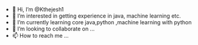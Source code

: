 - 👋 Hi, I’m @Kthejesh1
- 👀 I’m interested in getting experience in java, machine learning etc.
- 🌱 I’m currently learning core java,python ,machine learning with python
- 💞️ I’m looking to collaborate on ...
- 📫 How to reach me ...

<!---
Kthejesh1/Kthejesh1 is a ✨ special ✨ repository because its `README.md` (this file) appears on your GitHub profile.
You can click the Preview link to take a look at your changes.
--->
